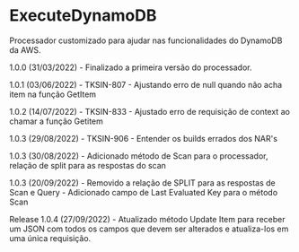 # ExecuteDynamoDB

 Processador customizado para ajudar nas funcionalidades do DynamoDB da AWS.

1.0.0 (31/03/2022) 
    - Finalizado a primeira versão do processador.

1.0.1 (03/06/2022) 
    - TKSIN-807 - Ajustando erro de null quando não acha item na função GetItem

1.0.2 (14/07/2022) 
    - TKSIN-833 - Ajustado erro de requisição de context ao chamar a função Getitem

1.0.3 (29/08/2022) 
    - TKSIN-906 - Entender os builds errados dos NAR's

1.0.3 (30/08/2022) 
    - Adicionado método de Scan para o processador, relação de split para as respostas do scan

1.0.3 (20/09/2022)
    - Removido a relação de SPLIT para as respostas de Scan e Query
    - Adicionado campo de Last Evaluated Key para o método Scan

Release 1.0.4 (27/09/2022)
    - Atualizado método Update Item para receber um JSON com todos os campos que devem ser alterados e atualiza-los em uma única requisição.